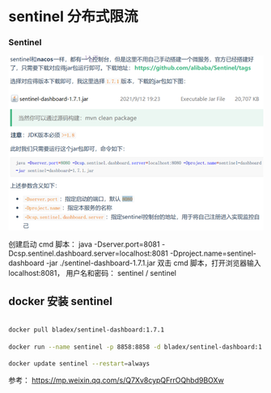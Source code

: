 # sentinel 分布式限流

### **Sentinel**

![image.png](./ch07-sentinel/image/1705307072908.png)

创建启动 cmd 脚本：
java -Dserver.port=8081 -Dcsp.sentinel.dashboard.server=localhost:8081 -Dproject.name=sentinel-dashboard -jar ./sentinel-dashboard-1.7.1.jar
双击 cmd 脚本，打开浏览器输入 localhost:8081， 用户名和密码： sentinel / sentinel

## docker 安装 sentinel

```sh

docker pull bladex/sentinel-dashboard:1.7.1

docker run --name sentinel -p 8858:8858 -d bladex/sentinel-dashboard:1.7.1

docker update sentinel --restart=always

```

参考： https://mp.weixin.qq.com/s/Q7Xv8cypQFrrOQhbd9BOXw
